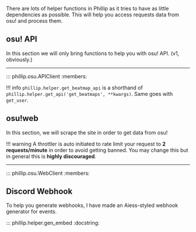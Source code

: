There are lots of helper functions in Phillip as it tries to have as little dependencies as possible.
This will help you access requests data from osu! and process them.

## osu! API

In this section we will only bring functions to help you with osu! API. (v1, obviously.)

---

::: phillip.osu.APIClient
    :members:

!!! info
    `phillip.helper.get_beatmap_api` is a shorthand of `phillip.helper.get_api('get_beatmaps', **kwargs)`.
    Same goes with `get_user`.

## osu!web

In this section, we will scrape the site in order to get data from osu!

!!! warning
    A throttler is auto initiated to rate limit your request to **2 requests/minute** 
    in order to avoid getting banned. You may change this but in general this is **highly discouraged**.

---

::: phillip.osu.WebClient
    :members:


## Discord Webhook

To help you generate webhooks, I have made an Aiess-styled webhook generator for events.

::: phillip.helper.gen_embed
    :docstring:

